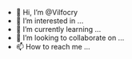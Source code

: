 - 👋 Hi, I’m @Vilfocry
- 👀 I’m interested in ...
- 🌱 I’m currently learning ...
- 💞️ I’m looking to collaborate on ...
- 📫 How to reach me ...

<!---
Vilfocry/Vilfocry is a ✨ special ✨ repository because its `README.md` (this file) appears on your GitHub profile.
You can click the Preview link to take a look at your changes.
--->
